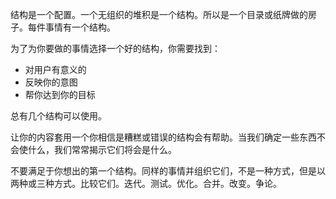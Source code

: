 结构是一个配置。一个无组织的堆积是一个结构。所以是一个目录或纸牌做的房子。每件事情有一个结构。

为了为你要做的事情选择一个好的结构，你需要找到：

- 对用户有意义的
- 反映你的意图
- 帮你达到你的目标

总有几个结构可以使用。

让你的内容套用一个你相信是糟糕或错误的结构会有帮助。当我们确定一些东西不会使什么，我们常常揭示它们将会是什么。

不要满足于你想出的第一个结构。同样的事情并组织它们，不是一种方式，但是以两种或三种方式。比较它们。迭代。测试。优化。合并。改变。争论。